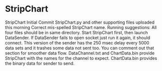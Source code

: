 # StripChart
StripChart
Initial Commit
StripChart.py and other supporting files uploaded this morning
Correct mis-spelled StripChart name.
Running suggestions:
All four files should be in same directory.  Start StripChart first, then launch DataSender.  If DataSender fails to open socket just run it again, it should connect.  This version of the sender has the 250 msec delay every 5000 data sets and it trashes some data not sent too.  You can comment out that section for smoother data flow.
DataChannel.txt and ChartData.bin provide StripChart with the names for the channel to expect.  ChartData.bin provides the binary data for sender to send.
